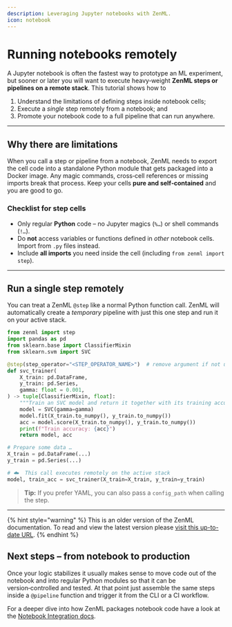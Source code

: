 ```yaml
---
description: Leveraging Jupyter notebooks with ZenML.
icon: notebook
---
```


# Running notebooks remotely

A Jupyter notebook is often the fastest way to prototype an ML experiment, but sooner or later you will want to execute heavy‑weight **ZenML steps or pipelines on a remote stack**.  This tutorial shows how to

1. Understand the limitations of defining steps inside notebook cells;
2. Execute a *single* step remotely from a notebook; and
3. Promote your notebook code to a full pipeline that can run anywhere.

---

## Why there are limitations

When you call a step or pipeline from a notebook, ZenML needs to export the cell code into a standalone Python module that gets packaged into a Docker image.  Any magic commands, cross‑cell references or missing imports break that process.  Keep your cells **pure and self‑contained** and you are good to go.

### Checklist for step cells

- Only regular **Python** code – no Jupyter magics (`%…`) or shell commands (`!…`).
- Do **not** access variables or functions defined in *other* notebook cells.  Import from `.py` files instead.
- Include **all imports** you need inside the cell (including `from zenml import step`).

---

## Run a single step remotely

You can treat a ZenML `@step` like a normal Python function call.  ZenML will automatically create a *temporary* pipeline with just this one step and run it on your active stack.

```python
from zenml import step
import pandas as pd
from sklearn.base import ClassifierMixin
from sklearn.svm import SVC

@step(step_operator="<STEP_OPERATOR_NAME>")  # remove argument if not using a step operator
def svc_trainer(
    X_train: pd.DataFrame,
    y_train: pd.Series,
    gamma: float = 0.001,
) -> tuple[ClassifierMixin, float]:
    """Train an SVC model and return it together with its training accuracy."""
    model = SVC(gamma=gamma)
    model.fit(X_train.to_numpy(), y_train.to_numpy())
    acc = model.score(X_train.to_numpy(), y_train.to_numpy())
    print(f"Train accuracy: {acc}")
    return model, acc

# Prepare some data …
X_train = pd.DataFrame(...)
y_train = pd.Series(...)

# ☁️  This call executes remotely on the active stack
model, train_acc = svc_trainer(X_train=X_train, y_train=y_train)
```

> **Tip:** If you prefer YAML, you can also pass a `config_path` when calling the step.

---

{% hint style="warning" %}
This is an older version of the ZenML documentation. To read and view the latest version please [visit this up-to-date URL](https://docs.zenml.io).
{% endhint %}


## Next steps – from notebook to production

Once your logic stabilizes it usually makes sense to move code out of the notebook and into regular Python modules so that it can be version‑controlled and tested.  At that point just assemble the same steps inside a `@pipeline` function and trigger it from the CLI or a CI workflow.

For a deeper dive into how ZenML packages notebook code have a look at the [Notebook Integration docs](https://docs.zenml.io/user-guides/tutorial/run-remote-notebooks).